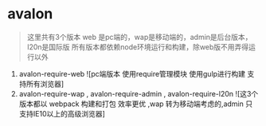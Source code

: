 # avalon
> 这里共有3个版本  web 是pc端的，wap是移动端的，admin是后台版本，l20n是国际版 所有版本都依赖node环境运行和构建，除web版不用弄得运行以外
1. avalon-require-web
![pc端版本 使用require管理模块  使用gulp进行构建 支持所有浏览器]
2. avalon-require-wap , avalon-require-admin , avalon-require-l20n
![这3个版本都以 webpack 构建和打包 效率更优 ,wap 转为移动端考虑的,admin 只支持IE10以上的高级浏览器]